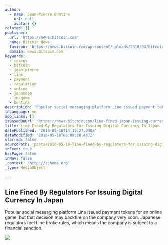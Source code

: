 ```yaml
---
author:
  - name: Jean-Pierre Buntinx
    url: null
    avatar: {}
related: []
publisher:
  url: 'https://news.bitcoin.com'
  name: Bitcoin News
  favicon: 'https://news.bitcoin.com/wp-content/uploads/2016/04/bitcoin_fav.png'
  domain: news.bitcoin.com
keywords:
  - tokens
  - bitcoin
  - jean-pierre
  - line
  - payment
  - regulation
  - online
  - japanese
  - in-game
  - buntinx
description: 'Popular social messaging platform Line issued payment tokens for an online game, but that decision may backfire on the company very soon. Japanese regulators feel Line broke rules, which means the company is subject to a financial sanction.'
inLanguage: en
app_links: []
isBasedOnUrl: 'https://news.bitcoin.com/line-fined-japan-issuing-currency/'
title: Line Fined By Regulators For Issuing Digital Currency In Japan
datePublished: '2016-05-18T14:19:27.040Z'
dateModified: '2016-05-18T08:08:28.487Z'
starred: false
sourcePath: _posts/2016-05-18-line-fined-by-regulators-for-issuing-digital-currency-in-jap.md
inFeed: true
hasPage: false
inNav: false
_context: 'http://schema.org'
_type: MediaObject

---
```

<article style=""><h1>Line Fined By Regulators For Issuing Digital Currency In Japan</h1><p>Popular social messaging platform Line issued payment tokens for an online game, but that decision may backfire on the company very soon. Japanese regulators feel Line broke rules, which means the company is subject to a financial sanction.</p><img src="https://news.bitcoin.com/wp-content/uploads/2016/05/shutterstock_369072116.jpg" /></article>